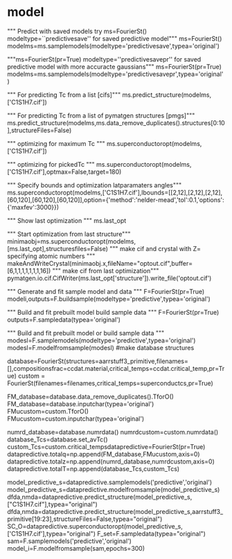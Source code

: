 # model
""" Predict with saved models try ms=FourierSt() modeltype=``predictivesave'' for saved predictive model"""
ms=FourierSt()
modelms=ms.samplemodels(modeltype='predictivesave',typea='original')


"""ms=FourierSt(pr=True) modeltype=''predictivesavepr'' for saved predictive model with more accuracte gaussians"""
ms=FourierSt(pr=True)
modelms=ms.samplemodels(modeltype='predictivesavepr',typea='original')


""" For predicting Tc from a list [cifs]"""
ms.predict_structure(modelms,['C1S1H7.cif'])


""" For predicting Tc from a list of pymatgen structures [pmgs]"""
ms.predict_structure(modelms,ms.data_remove_duplicates().structures[0:10],structureFiles=False)


""" optimizing for maximum Tc """
ms.superconductoropt(modelms,['C1S1H7.cif'])


""" optimizing for pickedTc """
ms.superconductoropt(modelms,['C1S1H7.cif'],optmax=False,target=180)


""" Specify bounds and optimization latparamaters angles"""
ms.superconductoropt(modelms,['C1S1H7.cif'],lbounds=[[2,12],[2,12],[2,12],[60,120],[60,120],[60,120]],option={'method':'nelder-mead','tol':0.1,'options':{'maxfev':3000}})


""" Show last optimization """
ms.last_opt


""" Start optimization from last structure"""
minimaobj=ms.superconductoropt(modelms,[ms.last_opt],structuresfiles=False)
""" make cif and crystal with Z= specifying atomic numbers """
makeAndWriteCrystal(minimaobj.x,fileName="optout.cif",buffer=[6,1,1,1,1,1,1,1,16])
""" make cif from last optimization"""
pymatgen.io.cif.CifWriter(ms.last_opt['structure']).write_file('optout.cif')


""" Generate and fit sample model and data """
F=FourierSt(pr=True)
modeli,outputs=F.buildsample(modeltype='predictive',typea='original')


""" Build and fit prebuilt model build sample data """
F=FourierSt(pr=True)
outputs=F.sampledata(typea='original')


""" Build and fit prebuilt model or build sample data """
modesl=F.samplemodels(modeltype='predictive',typea='original')
modesl=F.modelfromsample(modesl)
#make database structures 

database=FourierSt(structures=aarrstuff3_primitive,filenames=[],compositionsfrac=ccdat.material,critical_temps=ccdat.critical_temp,pr=True)
custom = FourierSt(filenames=filenames,critical_temps=superconductcs,pr=True)

FM_database=database.data_remove_duplicates().TforO()
FM_database=database.inputchar(typea='original')
FMucustom=custom.TforO()
FMucustom=custom.inputchar(typea='original')

numrd_database=database.numrdata()
numrdcustom=custom.numrdata()
database_Tcs=database.set_avTc()
custom_Tcs=custom.critical_tempsdatapredictive=FourierSt(pr=True)
datapredictive.totalq=np.append(FM_database,FMucustom,axis=0)
datapredictive.totalz=np.append(numrd_database,numrdcustom,axis=0)
datapredictive.totalT=np.append(database_Tcs,custom_Tcs)

model_predictive_s=datapredictive.samplemodels('predictive','original')
model_predictive_s=datapredictive.modelfromsample(model_predictive_s)
dfda,nmda=datapredictive.predict_structure(model_predictive_s,["C1S1H7.cif"],typea="original")
dfda,nmda=datapredictive.predict_structure(model_predictive_s,aarrstuff3_primitive[19:23],structureFiles=False,typea="original")
SC_O=datapredictive.superconductoropt(model_predictive_s,['C1S1H7.cif'],typea="original")
F_set=F.sampledata(typea="original")
sam=F.samplemodels('predictive','original')
model_i=F.modelfromsample(sam,epochs=300)